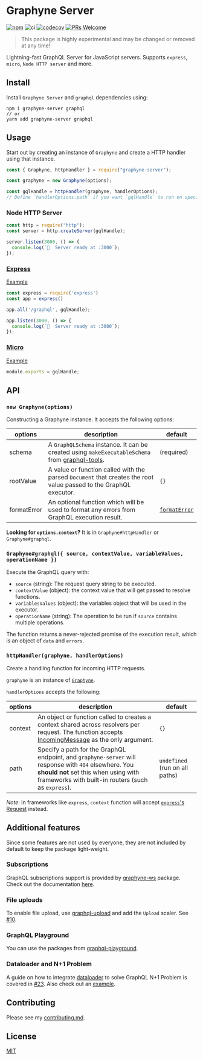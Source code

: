 # Graphyne Server

[![npm](https://badgen.net/npm/v/graphyne-server)](https://www.npmjs.com/package/graphyne-server)
![ci](https://github.com/hoangvvo/graphyne/workflows/Test%20and%20coverage/badge.svg)
[![codecov](https://codecov.io/gh/hoangvvo/graphyne/branch/master/graph/badge.svg)](https://codecov.io/gh/hoangvvo/graphyne)
[![PRs Welcome](https://badgen.net/badge/PRs/welcome/ff5252)](/CONTRIBUTING.md)

> This package is highly experimental and may be changed or removed at any time!

Lightning-fast GraphQL Server for JavaScript servers. Supports `express`, `micro`, `Node HTTP server` and more.

## Install

Install `Graphyne Server` and `graphql` dependencies using:

```shell
npm i graphyne-server graphql
// or
yarn add graphyne-server graphql
```

## Usage

Start out by creating an instance of `Graphyne` and create a HTTP handler using that instance.

```javascript
const { Graphyne, httpHandler } = require("graphyne-server");

const graphyne = new Graphyne(options);

const gqlHandle = httpHandler(graphyne, handlerOptions);
// Define `handlerOptions.path` if you want `gqlHandle` to run on specific path and respond with 404 otherwise
```

### Node HTTP Server

```javascript
const http = require("http");
const server = http.createServer(gqlHandle);

server.listen(3000, () => {
  console.log(`🚀  Server ready at :3000`);
});
```

### [Express](https://github.com/expressjs/express)

[Example](/examples/with-express)

```javascript
const express = require('express')
const app = express()

app.all('/graphql', gqlHandle);

app.listen(3000, () => {
  console.log(`🚀  Server ready at :3000`);
});
```

### [Micro](https://github.com/zeit/micro)

[Example](/examples/with-micro)

```javascript
module.exports = gqlHandle;
```

## API

### `new Graphyne(options)`

Constructing a Graphyne instance. It accepts the following options:

| options | description | default |
|---------|-------------|---------|
| schema | A `GraphQLSchema` instance. It can be created using `makeExecutableSchema` from [graphql-tools](https://github.com/apollographql/graphql-tools). | (required) |
| rootValue | A value or function called with the parsed `Document` that creates the root value passed to the GraphQL executor. | `{}` |
| formatError | An optional function which will be used to format any errors from GraphQL execution result. | [`formatError`](https://github.com/graphql/graphql-js/blob/master/src/error/formatError.js) |

**Looking for `options.context`?** It is in `Graphyne#httpHandler` or `Graphyne#graphql`.

### `Graphyne#graphql({ source, contextValue, variableValues, operationName })`

Execute the GraphQL query with:

- `source` (string): The request query string to be executed.
- `contextValue` (object): the context value that will get passed to resolve functions.
- `variablesValues` (object): the variables object that will be used in the executor.
- `operationName` (string): The operation to be run if `source` contains multiple operations.

The function returns a never-rejected promise of the execution result, which is an object of `data` and `errors`.

### `httpHandler(graphyne, handlerOptions)`

Create a handling function for incoming HTTP requests.

`graphyne` is an instance of [`Graphyne`](#new-graphyneoptions).

`handlerOptions` accepts the following:

| options | description | default |
|---------|-------------|---------|
| context | An object or function called to creates a context shared across resolvers per request. The function accepts [IncomingMessage](https://nodejs.org/api/http.html#http_class_http_incomingmessage) as the only argument. | `{}` |
| path | Specify a path for the GraphQL endpoint, and `graphyne-server` will response with `404` elsewhere. You **should not** set this when using with frameworks with built-in routers (such as `express`). | `undefined` (run on all paths) |

*Note*: In frameworks like `express`, `context` function will accept [`express`'s Request](https://expressjs.com/en/4x/api.html#req) instead.

## Additional features

Since some features are not used by everyone, they are not included by default to keep the package light-weight.

### Subscriptions

GraphQL subscriptions support is provided by [graphyne-ws](https://www.npmjs.com/package/graphyne-ws) package. Check out the documentation [here](/packages/graphyne-ws).

### File uploads

To enable file upload, use [graphql-upload](https://github.com/jaydenseric/graphql-upload) and add the `Upload` scaler. See [#10](https://github.com/hoangvvo/graphyne/issues/10).

### GraphQL Playground

You can use the packages from [graphql-playground](https://github.com/prisma-labs/graphql-playground).

### Dataloader and N+1 Problem

A guide on how to integrate [dataloader](https://github.com/graphql/dataloader) to solve GraphQL N+1 Problem is covered in [#23](https://github.com/hoangvvo/graphyne/issues/23). Also check out an [example](/examples/with-dataloader).

## Contributing

Please see my [contributing.md](/CONTRIBUTING.md).

## License

[MIT](/LICENSE)
